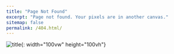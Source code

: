 ```yaml
---
title: "Page Not Found"
excerpt: "Page not found. Your pixels are in another canvas."
sitemap: false
permalink: /404.html/
---
```


![title](https://img.freepik.com/premium-vector/404-error-page-not-found-banner-with-cable-and-socket-or-cord-plug-for-website-blue_249405-130.jpg?w=2000){: width="100vw" height="100vh"}

